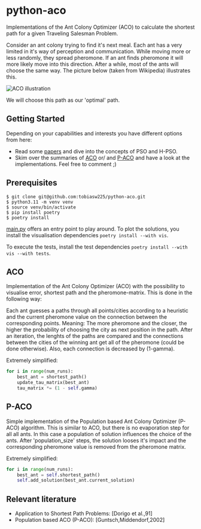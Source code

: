 # python-aco


Implementations of the Ant Colony Optimizer (ACO) to calculate the shortest path for a given Traveling Salesman Problem. 


Consider an ant colony trying to find it's next meal. Each ant has a very limited in it's way of perception and communication. While moving more or less  randomly, they spread pheromone. If an ant finds pheromone it will more likely move into this direction. After a while, most of the ants will choose the same way. The picture below (taken from Wikipedia) illustrates this. 

![ACO illustration](https://upload.wikimedia.org/wikipedia/commons/thumb/a/af/Aco_branches.svg/640px-Aco_branches.svg.png)


We will choose this path as our 'optimal' path. 


## Getting Started

Depending on your capabilities and interests you have different options from here:

+ Read some [papers](#Relevant-literature) and dive into the concepts of PSO and H-PSO.
+ Skim over the summaries of [ACO](#ACO) or/ and  [P-ACO](#P-ACO) and have a look at the implementations. Feel free to comment ;)

## Prerequisites

```
$ git clone git@github.com:tobiasw225/python-aco.git
$ python3.11 -m venv venv
$ source venv/bin/activate
$ pip install poetry
$ poetry install
```

[main.py](main.py) offers an entry point to play around. 
To plot the solutions, you install the visualisation dependencies `poetry install --with vis`.

To execute the tests, install the test dependencies `poetry install --with vis --with tests`.


## ACO
Implementation of the Ant Colony Optimizer (ACO) with the possibility to visualise error, shortest path and the pheromone-matrix. This is done in the following way: 

Each ant guesses a paths through all points/cities according to a heuristic and the current pheromone value on the connection between the corresponding points. Meaning: The more pheromone and the closer, the higher the probability of choosing the city as next position in the path. After an iteration, the lenghts of the paths are compared and the connections between the cities of the winning ant get all of
the pheromone (could be done otherwise). Also, each connection is
decreased by (1-gamma). 

Extremely simplified:
```python
for i in range(num_runs):
    best_ant = shortest_path()
    update_tau_matrix(best_ant)
    tau_matrix *= (1 - self.gamma) 
```


## P-ACO

Simple implementation of the Population based Ant Colony Optimizer (P-ACO) algorithm. This is similar to ACO, but there is no evaporation step for all all ants. In this case a population of solution influences the choice of the ants. After 'population_size' steps, the solution looses it's impact and the corresponding pheromone value is removed from the pheromone matrix.

Extremely simplified:
```python
for i in range(num_runs):
    best_ant = self.shortest_path()
    self.add_solution(best_ant.current_solution)
```


## Relevant literature

- Application to Shortest Path Problems: [Dorigo et al.,91] 
- Population based ACO (P-ACO): [Guntsch,Middendorf,2002]
